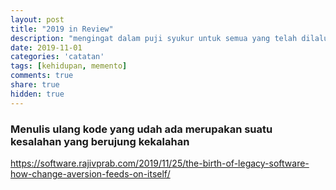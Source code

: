 ```yaml
---
layout: post
title: "2019 in Review"
description: "mengingat dalam puji syukur untuk semua yang telah dilalui ditahun 2019"
date: 2019-11-01
categories: 'catatan'
tags: [kehidupan, memento]
comments: true
share: true
hidden: true
---
```


### Menulis ulang kode yang udah ada merupakan suatu kesalahan yang berujung kekalahan

https://software.rajivprab.com/2019/11/25/the-birth-of-legacy-software-how-change-aversion-feeds-on-itself/
